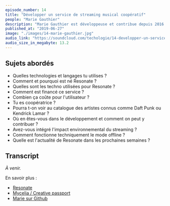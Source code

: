 ```yaml
---
episode_number: 14
title: "Développer un service de streaming musical coopératif"
people: "Marie Gauthier"
description: "Marie Gauthier est développeuse et contribue depuis 2016 au lancement du service de streaming musical Resonate. Cette coopérative appartient aux musiciens, labels indépendants, fans et développeurs."
published_at: "2019-06-27"
image: "./images/14-marie-gauthier.jpg"
audio_link: "https://soundcloud.com/techologie/14-developper-un-service-de-streaming-cooperatif"
audio_size_in_megabyte: 13.2
---
```


## Sujets abordés

* Quelles technologies et langages tu utilises ?
* Comment et pourquoi est né Resonate ?
* Quelles sont les techno utilisées pour Resonate ?
* Comment est financé ce service ?
* Combien ça coûte pour l'utilisateur ?
* Tu es coopératrice ?
* Pourra t-on voir au catalogue des artistes connus comme Daft Punk ou Kendrick Lamar ?
* Où en êtes-vous dans le développement et comment on peut y contribuer ?
* Avez-vous intégré l'impact environnemental du streaming ?
* Comment fonctionne techniquement le mode offline ?
* Quelle est l'actualité de Resonate dans les prochaines semaines ?

## Transcript

_À venir._

<div class="block">
En savoir plus :

* [Resonate](https://resonate.is/)
* [Mycelia / Creative passport](http://myceliaformusic.org/creative-passport/)
* [Marie sur Github](https://github.com/blushi) 

</div>
